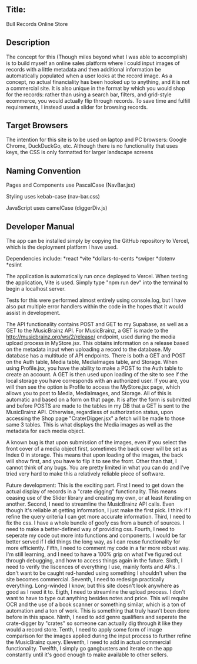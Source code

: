 ## Title:

Bull Records Online Store

## Description

The concept for this (Though miles beyond what I was able to accomplish) is to build myself an online sales platform where I could input images of records with a little metadata and then additional information be automatically populated when a user looks at the record image. As a concept, no actual financiality has been hooked up to anything, and it is not a commercial site. It is also unique in the format by which you would shop for the records: rather than using a search bar, filters, and grid-style ecommerce, you would actually flip through records. To save time and fulfill requirements, I instead used a slider for browsing records.

## Target Browsers

The intention for this site is to be used on laptop and PC browsers: Google Chrome, DuckDuckGo, etc. Although there is no functionality that uses keys, the CSS is only formatted for larger landscape screens

## Naming Convention

Pages and Components use PascalCase (NavBar.jsx)

Styling uses kebab-case (nav-bar.css)

JavaScript uses camelCase (diggerDiv.js)

## Developer Manual

The app can be installed simply by copying the GitHub repository to Vercel, which is the deployment platform I have used.

Dependencies include:
*react
*vite
*dollars-to-cents
*swiper
*dotenv
*eslint

The application is automatically run once deployed to Vercel. When testing the application, Vite is used. Simply type "npm run dev" into the terminal to begin a localhost server.

Tests for this were performed almost entirely using console.log, but I have also put multiple error handlers within the code in the hopes that it would assist in development.

The API functionality contains POST and GET to my Supabase, as well as a GET to the MusicBrainz API. For MusicBrainz, a GET is made to the http://musicbrainz.org/ws/2/release/ endpoint, used during the media upload process in MyStore.jsx. This obtains information on a release based on the metadata input when uploading a record to the database. My database has a multitude of API endpoints. There is both a GET and POST on the Auth table, Media table, MediaImages table, and Storage. When using Profile.jsx, you have the ability to make a POST to the Auth table to create an account. A GET is then used upon loading of the site to see if the local storage you have corresponds with an authorized user. If you are, you will then see the option is Profile to access the MyStore.jsx page, which allows you to post to Media, MediaImages, and Storage. All of this is automatic and based on a form on that page. It is after the form is submitted and before POSTS are made to the tables in my DB that a GET is sent to the MusicBrainz API. Otherwise, regardless of authorization status, upon accessing the Shop page "CraterDigger.jsx" a fetch will be made to those same 3 tables. This is what displays the Media images as well as the metadata for each media object.

A known bug is that upon submission of the images, even if you select the front cover of a media object first, sometimes the back cover will be set as Index 0 in storage. This means that upon loading of the images, the back will show first, and you have to flip it to see the front. Other than that, I cannot think of any bugs. You are pretty limited in what you can do and I've tried very hard to make this a relatively reliable piece of software.

Future development:
This is the exciting part. First I need to get down the actual display of records in a "crate digging" functionality. This means ceasing use of the Slider library and creating my own, or at least iterating on another. Second, I need to streamline the MusicBrainz API calls. Even though it's reliable at getting information, I just make the first pick. I think if I refine the query criteria I can get more accurate information. Third, I need to fix the css. I have a whole bundle of goofy css from a bunch of sources. I need to make a better-defined way of providing css. Fourth, I need to seperate my code out more into functions and components. I would be far better served if I did things the long way, as I can reuse functionality for more efficiently. Fifth, I need to comment my code in a far more robust way. I'm still learning, and I need to have a 100% grip on what I've figured out through debugging, and how to access things again in the future. Sixth, I need to verify the liscences of everything I use, mainly fonts and APIs. I don't want to be caught red-handed using something I shouldn't when the site becomes commercial. Seventh, I need to redesign practically everything. Long-winded I know, but this site doesn't look anywhere as good as I need it to. Eigth, I need to streamline the upload process. I don't want to have to type out anything besides notes and price. This will require OCR and the use of a book scanner or something similar, which is a ton of automation and a ton of work. This is something that truly hasn't been done before in this space. Ninth, I need to add genre qualifiers and seperate the crate-digger by "crates" so someone can actually dig through it like they would a record store. Tenth, I need to apply some form of image comparison for the images applied during the input process to further refine the MusicBrainz query. Eleventh, I need to add in actual commercial functionality. Twelfth, I simply go gangbusters and iterate on the app constantly until it's good enough to make available to other sellers.
